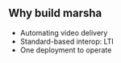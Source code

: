 ## Why build marsha

- Automating video delivery
- Standard-based interop: LTI
- One deployment to operate
